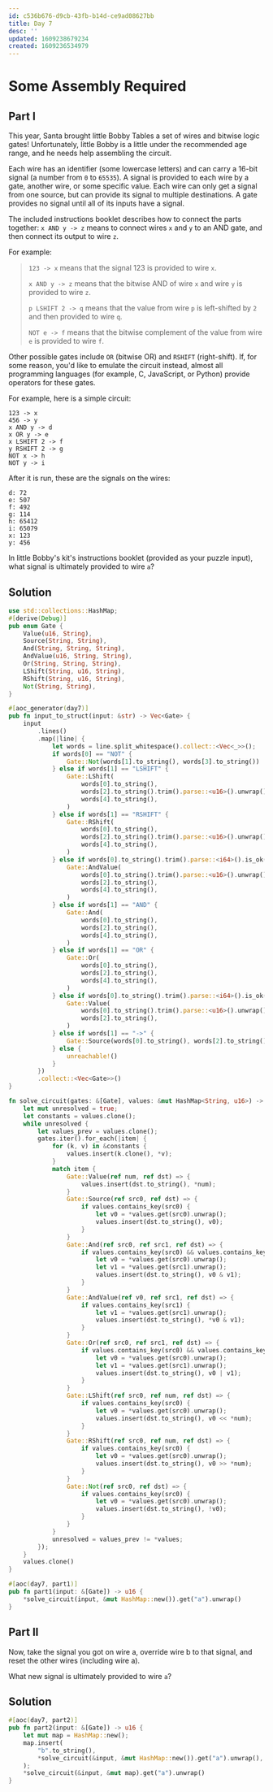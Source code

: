 ```yaml
---
id: c536b676-d9cb-43fb-b14d-ce9ad08627bb
title: Day 7
desc: ''
updated: 1609238679234
created: 1609236534979
---
```


# Some Assembly Required

## Part I

This year, Santa brought little Bobby Tables a set of wires and bitwise logic gates! Unfortunately, little Bobby is a little under the recommended age range, and he needs help assembling the circuit.

Each wire has an identifier (some lowercase letters) and can carry a 16-bit signal (a number from `0` to `65535`). A signal is provided to each wire by a gate, another wire, or some specific value. Each wire can only get a signal from one source, but can provide its signal to multiple destinations. A gate provides no signal until all of its inputs have a signal.

The included instructions booklet describes how to connect the parts together: `x AND y -> z` means to connect wires `x` and `y` to an AND gate, and then connect its output to wire `z`.

For example:

>`123 -> x` means that the signal 123 is provided to wire `x`.
>
>`x AND y -> z` means that the bitwise AND of wire `x` and wire `y` is provided to wire `z`.
>
>`p LSHIFT 2 -> q` means that the value from wire `p` is left-shifted by `2` and then provided to wire `q`.
>
>`NOT e -> f` means that the bitwise complement of the value from wire `e` is provided to wire `f`.

Other possible gates include `OR` (bitwise OR) and `RSHIFT` (right-shift). If, for some reason, you'd like to emulate the circuit instead, almost all programming languages (for example, C, JavaScript, or Python) provide operators for these gates.

For example, here is a simple circuit:
```
123 -> x
456 -> y
x AND y -> d
x OR y -> e
x LSHIFT 2 -> f
y RSHIFT 2 -> g
NOT x -> h
NOT y -> i
```

After it is run, these are the signals on the wires:

```
d: 72
e: 507
f: 492
g: 114
h: 65412
i: 65079
x: 123
y: 456
```

In little Bobby's kit's instructions booklet (provided as your puzzle input), what signal is ultimately provided to wire `a`?

## Solution
```rust
use std::collections::HashMap;
#[derive(Debug)]
pub enum Gate {
    Value(u16, String),
    Source(String, String),
    And(String, String, String),
    AndValue(u16, String, String),
    Or(String, String, String),
    LShift(String, u16, String),
    RShift(String, u16, String),
    Not(String, String),
}

#[aoc_generator(day7)]
pub fn input_to_struct(input: &str) -> Vec<Gate> {
    input
        .lines()
        .map(|line| {
            let words = line.split_whitespace().collect::<Vec<_>>();
            if words[0] == "NOT" {
                Gate::Not(words[1].to_string(), words[3].to_string())
            } else if words[1] == "LSHIFT" {
                Gate::LShift(
                    words[0].to_string(),
                    words[2].to_string().trim().parse::<u16>().unwrap(),
                    words[4].to_string(),
                )
            } else if words[1] == "RSHIFT" {
                Gate::RShift(
                    words[0].to_string(),
                    words[2].to_string().trim().parse::<u16>().unwrap(),
                    words[4].to_string(),
                )
            } else if words[0].to_string().trim().parse::<i64>().is_ok() && words[1] == "AND" {
                Gate::AndValue(
                    words[0].to_string().trim().parse::<u16>().unwrap(),
                    words[2].to_string(),
                    words[4].to_string(),
                )
            } else if words[1] == "AND" {
                Gate::And(
                    words[0].to_string(),
                    words[2].to_string(),
                    words[4].to_string(),
                )
            } else if words[1] == "OR" {
                Gate::Or(
                    words[0].to_string(),
                    words[2].to_string(),
                    words[4].to_string(),
                )
            } else if words[0].to_string().trim().parse::<i64>().is_ok() && words[1] == "->" {
                Gate::Value(
                    words[0].to_string().trim().parse::<u16>().unwrap(),
                    words[2].to_string(),
                )
            } else if words[1] == "->" {
                Gate::Source(words[0].to_string(), words[2].to_string())
            } else {
                unreachable!()
            }
        })
        .collect::<Vec<Gate>>()
}

fn solve_circuit(gates: &[Gate], values: &mut HashMap<String, u16>) -> HashMap<String, u16> {
    let mut unresolved = true;
    let constants = values.clone();
    while unresolved {
        let values_prev = values.clone();
        gates.iter().for_each(|item| {
            for (k, v) in &constants {
                values.insert(k.clone(), *v);
            }
            match item {
                Gate::Value(ref num, ref dst) => {
                    values.insert(dst.to_string(), *num);
                }
                Gate::Source(ref src0, ref dst) => {
                    if values.contains_key(src0) {
                        let v0 = *values.get(src0).unwrap();
                        values.insert(dst.to_string(), v0);
                    }
                }
                Gate::And(ref src0, ref src1, ref dst) => {
                    if values.contains_key(src0) && values.contains_key(src1) {
                        let v0 = *values.get(src0).unwrap();
                        let v1 = *values.get(src1).unwrap();
                        values.insert(dst.to_string(), v0 & v1);
                    }
                }
                Gate::AndValue(ref v0, ref src1, ref dst) => {
                    if values.contains_key(src1) {
                        let v1 = *values.get(src1).unwrap();
                        values.insert(dst.to_string(), *v0 & v1);
                    }
                }
                Gate::Or(ref src0, ref src1, ref dst) => {
                    if values.contains_key(src0) && values.contains_key(src1) {
                        let v0 = *values.get(src0).unwrap();
                        let v1 = *values.get(src1).unwrap();
                        values.insert(dst.to_string(), v0 | v1);
                    }
                }
                Gate::LShift(ref src0, ref num, ref dst) => {
                    if values.contains_key(src0) {
                        let v0 = *values.get(src0).unwrap();
                        values.insert(dst.to_string(), v0 << *num);
                    }
                }
                Gate::RShift(ref src0, ref num, ref dst) => {
                    if values.contains_key(src0) {
                        let v0 = *values.get(src0).unwrap();
                        values.insert(dst.to_string(), v0 >> *num);
                    }
                }
                Gate::Not(ref src0, ref dst) => {
                    if values.contains_key(src0) {
                        let v0 = *values.get(src0).unwrap();
                        values.insert(dst.to_string(), !v0);
                    }
                }
            }
            unresolved = values_prev != *values;
        });
    }
    values.clone()
}

#[aoc(day7, part1)]
pub fn part1(input: &[Gate]) -> u16 {
    *solve_circuit(input, &mut HashMap::new()).get("a").unwrap()
}
```

## Part II

Now, take the signal you got on wire a, override wire b to that signal, and reset the other wires (including wire a).

What new signal is ultimately provided to wire `a`?

## Solution

```rust
#[aoc(day7, part2)]
pub fn part2(input: &[Gate]) -> u16 {
    let mut map = HashMap::new();
    map.insert(
        "b".to_string(),
        *solve_circuit(&input, &mut HashMap::new()).get("a").unwrap(),
    );
    *solve_circuit(&input, &mut map).get("a").unwrap()
}
```